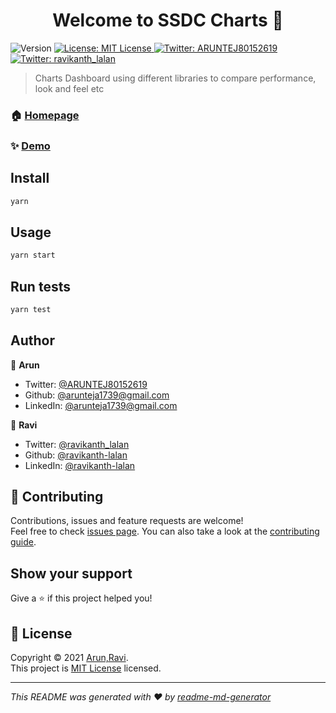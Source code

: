 <h1 align="center">Welcome to SSDC Charts 👋</h1>
<p>
  <img alt="Version" src="https://img.shields.io/badge/version-0.1.0-blue.svg?cacheSeconds=2592000" />
  <a href="https://github.com/Arunteja1739/ssdc-charts/blob/main/LICENSE" target="_blank">
    <img alt="License: MIT License" src="https://img.shields.io/badge/License-MIT License-yellow.svg" />
  </a>
  <a href="https://twitter.com/ARUNTEJ80152619" target="_blank">
    <img alt="Twitter: ARUNTEJ80152619" src="https://img.shields.io/twitter/follow/ARUNTEJ80152619.svg?style=social" />
  </a>
  <a href="https://twitter.com/ravikanth_lalan" target="_blank">
    <img alt="Twitter: ravikanth_lalan" src="https://img.shields.io/twitter/follow/ravikanth_lalan.svg?style=social" />
  </a>
</p>

> Charts Dashboard using different libraries to compare performance, look and feel etc

### 🏠 [Homepage](https://ssdc-charts.herokuapp.com/)

### ✨ [Demo](https://ssdc-charts.herokuapp.com/)

## Install

```sh
yarn
```

## Usage

```sh
yarn start
```

## Run tests

```sh
yarn test
```

## Author

👤 **Arun**

* Twitter: [@ARUNTEJ80152619](https://twitter.com/ARUNTEJ80152619)
* Github: [@arunteja1739@gmail.com](https://github.com/arunteja1739@gmail.com)
* LinkedIn: [@arunteja1739@gmail.com](https://linkedin.com/in/arunteja1739@gmail.com)

👤 **Ravi**

* Twitter: [@ravikanth\_lalan](https://twitter.com/ravikanth\_lalan)
* Github: [@ravikanth-lalan](https://github.com/ravikanth-lalan)
* LinkedIn: [@ravikanth-lalan](https://linkedin.com/in/ravikanth-lalan)

## 🤝 Contributing

Contributions, issues and feature requests are welcome!<br />Feel free to check [issues page](https://github.com/Arunteja1739/ssdc-charts/issues). You can also take a look at the [contributing guide](https://github.com/Arunteja1739/ssdc-charts).

## Show your support

Give a ⭐️ if this project helped you!

## 📝 License

Copyright © 2021 [Arun,Ravi](https://github.com/arunteja1739@gmail.com).<br />
This project is [MIT License](https://github.com/Arunteja1739/ssdc-charts/blob/main/LICENSE) licensed.

***
_This README was generated with ❤️ by [readme-md-generator](https://github.com/kefranabg/readme-md-generator)_